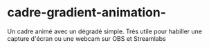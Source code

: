 # cadre-gradient-animation-
Un cadre animé avec un dégradé simple. Très utile pour habiller une capture d'écran ou une webcam sur OBS et Streamlabs
